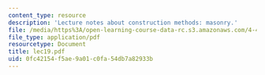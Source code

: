 ```yaml
---
content_type: resource
description: 'Lecture notes about construction methods: masonry.'
file: /media/https%3A/open-learning-course-data-rc.s3.amazonaws.com/4-401-introduction-to-building-technology-spring-2006/0fc42154f5ae9a01c0fa54db7a82933b_lec19.pdf
file_type: application/pdf
resourcetype: Document
title: lec19.pdf
uid: 0fc42154-f5ae-9a01-c0fa-54db7a82933b
---
```

